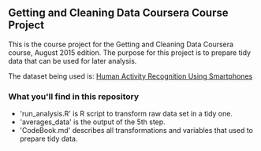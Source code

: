 ## Getting and Cleaning Data Coursera Course Project

This is the course project for the Getting and Cleaning Data Coursera course, August 2015 edition. The purpose for this project is to prepare tidy data that can be used for later analysis. 

The dataset being used is: [Human Activity Recognition Using Smartphones](http://archive.ics.uci.edu/ml/datasets/Human+Activity+Recognition+Using+Smartphones)

### What you'll find in this repository

* 'run_analysis.R' is R script to transform raw data set in a tidy one.
* 'averages_data' is the output of the 5th step.
* 'CodeBook.md' describes all transformations and variables that used to prepare tidy data.
